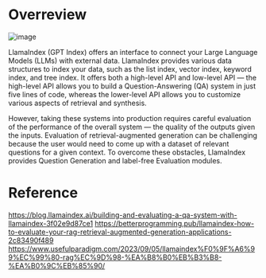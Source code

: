 # Overreview

![image](https://github.com/matrix215/Retrieval-augmented-generation-Evalution/assets/101815603/099f0cf7-44bc-4729-96bf-433af06bbb13)

LlamaIndex (GPT Index) offers an interface to connect your Large Language Models (LLMs) with external data. LlamaIndex provides various data structures to index your data, such as the list index, vector index, keyword index, and tree index. It offers both a high-level API and low-level API — the high-level API allows you to build a Question-Answering (QA) system in just five lines of code, whereas the lower-level API allows you to customize various aspects of retrieval and synthesis.

However, taking these systems into production requires careful evaluation of the performance of the overall system — the quality of the outputs given the inputs. Evaluation of retrieval-augmented generation can be challenging because the user would need to come up with a dataset of relevant questions for a given context. To overcome these obstacles, LlamaIndex provides Question Generation and label-free Evaluation modules.


# Reference
https://blog.llamaindex.ai/building-and-evaluating-a-qa-system-with-llamaindex-3f02e9d87ce1
https://betterprogramming.pub/llamaindex-how-to-evaluate-your-rag-retrieval-augmented-generation-applications-2c83490f489
https://www.usefulparadigm.com/2023/09/05/llamaindex%F0%9F%A6%99%EC%99%80-rag%EC%9D%98-%EA%B8%B0%EB%B3%B8-%EA%B0%9C%EB%85%90/
